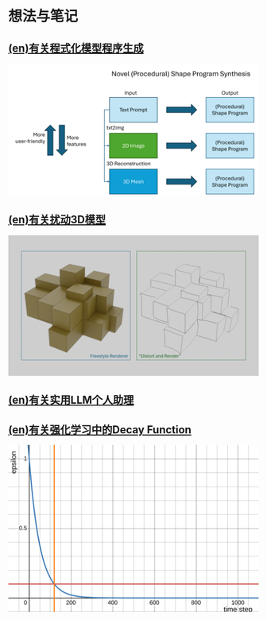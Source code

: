 # 想法与笔记

## [(en)有关程式化模型程序生成](proposal_proc_sp_gen.html)

![steps](figs/steps.png)

## [(en)有关扰动3D模型](thoughts_perturbing_mesh.html)

![distortion_renderer](figs/dr.png)

## [(en)有关实用LLM个人助理](plans_personal_assistant.html)

## [(en)有关强化学习中的Decay Function](notes_rl_e_decay.html)

![epsilon](figs/decay_function_1.svg)
